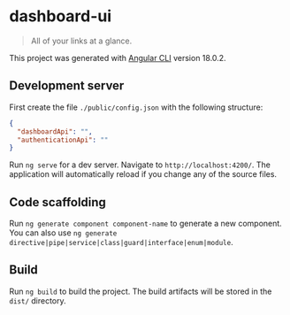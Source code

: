 # dashboard-ui

> All of your links at a glance.

This project was generated with [Angular CLI](https://github.com/angular/angular-cli) version 18.0.2.

## Development server

First create the file `./public/config.json` with the following structure:

```json
{
  "dashboardApi": "",
  "authenticationApi": ""
}
```

Run `ng serve` for a dev server. Navigate to `http://localhost:4200/`. The application will automatically reload if you change any of the source files.

## Code scaffolding

Run `ng generate component component-name` to generate a new component. You can also use `ng generate directive|pipe|service|class|guard|interface|enum|module`.

## Build

Run `ng build` to build the project. The build artifacts will be stored in the `dist/` directory.
